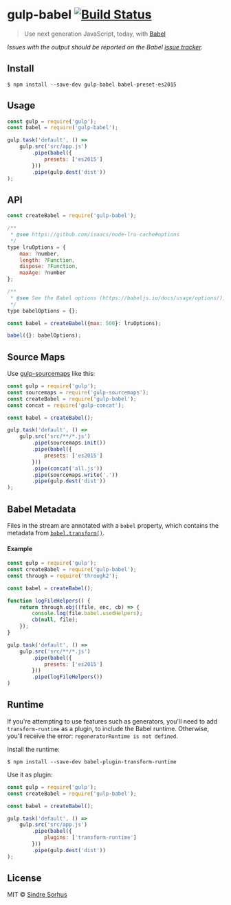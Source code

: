 # gulp-babel [![Build Status](https://travis-ci.org/babel/gulp-babel.svg?branch=master)](https://travis-ci.org/babel/gulp-babel)

> Use next generation JavaScript, today, with [Babel](https://babeljs.io)

*Issues with the output should be reported on the Babel [issue tracker](https://github.com/babel/babel/issues).*


## Install

```
$ npm install --save-dev gulp-babel babel-preset-es2015
```


## Usage

```js
const gulp = require('gulp');
const babel = require('gulp-babel');

gulp.task('default', () =>
	gulp.src('src/app.js')
		.pipe(babel({
			presets: ['es2015']
		}))
		.pipe(gulp.dest('dist'))
);
```


## API

```js
const createBabel = require('gulp-babel');

/**
 * @see https://github.com/isaacs/node-lru-cache#options
 */
type lruOptions = {
	max: ?number,
	length: ?Function,
	dispose: ?Function,
	maxAge: ?number
};

/**
 * @see See the Babel options (https://babeljs.io/docs/usage/options/), except for `sourceMap` and `filename` which is handled for you.
 */
type babelOptions = {};

const babel = createBabel({max: 500}: lruOptions);

babel({}: babelOptions);
```

## Source Maps

Use [gulp-sourcemaps](https://github.com/floridoo/gulp-sourcemaps) like this:

```js
const gulp = require('gulp');
const sourcemaps = require('gulp-sourcemaps');
const createBabel = require('gulp-babel');
const concat = require('gulp-concat');

const babel = createBabel();

gulp.task('default', () =>
	gulp.src('src/**/*.js')
		.pipe(sourcemaps.init())
		.pipe(babel({
			presets: ['es2015']
		}))
		.pipe(concat('all.js'))
		.pipe(sourcemaps.write('.'))
		.pipe(gulp.dest('dist'))
);
```

## Babel Metadata

Files in the stream are annotated with a `babel` property, which contains the metadata from [`babel.transform()`](https://babeljs.io/docs/usage/api/).

#### Example

```js
const gulp = require('gulp');
const createBabel = require('gulp-babel');
const through = require('through2');

const babel = createBabel();

function logFileHelpers() {
	return through.obj((file, enc, cb) => {
		console.log(file.babel.usedHelpers);
		cb(null, file);
	});
}

gulp.task('default', () =>
	gulp.src('src/**/*.js')
		.pipe(babel({
			presets: ['es2015']
		}))
		.pipe(logFileHelpers())
)
```


## Runtime

If you're attempting to use features such as generators, you'll need to add `transform-runtime` as a plugin, to include the Babel runtime. Otherwise, you'll receive the error: `regeneratorRuntime is not defined`.

Install the runtime:

```
$ npm install --save-dev babel-plugin-transform-runtime
```

Use it as plugin:

```js
const gulp = require('gulp');
const createBabel = require('gulp-babel');

const babel = createBabel();

gulp.task('default', () =>
	gulp.src('src/app.js')
		.pipe(babel({
			plugins: ['transform-runtime']
		}))
		.pipe(gulp.dest('dist'))
);
```


## License

MIT © [Sindre Sorhus](http://sindresorhus.com)
